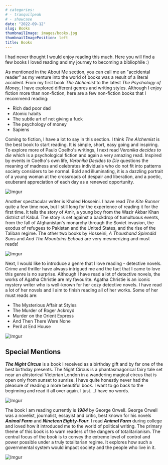 ```yaml
---
# categories:
# - tranquilpeak
# - showcase
date: "2022-09-12"
slug: Books
thumbnailImage: images/books.jpg
thumbnailImagePosition: left
title: Books
---
```


I had never thought I would enjoy reading this much. Here you will find a few books I loved reading and my journey to becoming a bibliophile :) 

<!--more-->

As mentioned in the About Me section, you can call me an "accidental reader" as my venture into the world of books was a result of a literal accident. From my first book *The Alchemist* to the latest *The Psychology of Money*, I have explored different genres and writing styles. Although I enjoy fiction more than non-fiction, here are a few non-fiction books that I recommend reading:

* Rich dad poor dad
* Atomic habits
* The subtle art of not giving a fuck
* The psychology of money
* Sapiens

Coming to fiction, I have a lot to say in this section. I think *The Alchemist* is the best book to start reading. It is simple, short, easy going and inspiring. To explore more of Paulo Coelho's writings, I next read *Veronika decides to die* which is a psychological fiction and again a very amazing read. Inspired by events in Coelho's own life, *Veronika Decides to Die* questions the meaning of madness and celebrates individuals who do not fit into patterns society considers to be normal. Bold and illuminating, it is a dazzling portrait of a young woman at the crossroads of despair and liberation, and a poetic, exuberant appreciation of each day as a renewed opportunity.

![Imgur](https://i.imgur.com/Od6mLzL.jpg)


Another spectacular writer is Khaled Hosseini. I have read *The Kite Runner* quite a few time now, but I still long for the experience of reading it for the first time. It tells the story of Amir, a young boy from the Wazir Akbar Khan district of Kabul. The story is set against a backdrop of tumultuous events, from the fall of Afghanistan's monarchy through the Soviet invasion, the exodus of refugees to Pakistan and the United States, and the rise of the Taliban regime. The other two books by Hosseini, *A Thoushand Splendid Suns* and *And The Mountains Echoed* are very mesmerizing and must reads!

![Imgur](https://i.imgur.com/I0AaeTR.jpg)

Next, I would like to introduce a genre that I love reading - detective novels. Crime and thriller have always intrigued me and the fact that I came to love this genre is no surprise. Although I have read a lot of detective novels, the works of Agatha Christie are my favourite. Agatha Christie is an iconic mystery writer who is well-known for her cozy detective novels. I have read a lot of her novels and I aim to finish reading all of her works. Some of her must reads are:

* The Mysterious Affair at Styles
* The Murder of Roger Ackroyd
* Murder on the Orient Express
* And Then There Were None
* Peril at End House

![Imgur](https://i.imgur.com/ahh2lhK.jpg)


## Special Mentions 

***The Night Circus*** is a book I received as a birthday gift and by far one of the best birthday presents. The Night Circus is a phantasmagorical fairy tale set near an ahistorical Victorian London in a wandering magical circus that is open only from sunset to sunrise. I have quite honestly never had the pleasure of reading a more beautiful book. I want to go back to the beginning and read it all over again. I just....I have no words.

![Imgur](https://i.imgur.com/NiB5kXT.jpg)

The book I am reading currently is  ***1984*** by George Orwell. George Orwell was a novelist, journalist, essayist and critic, best known for his novels ***Animal Farm*** and ***Nineteen Eighty-Four***. I read ***Animal Farm*** during college and loved how it introduced me to the world of political writing. The primary theme of this book is to warn readers of the dangers of totalitarianism. The central focus of the book is to convey the extreme level of control and power possible under a truly totalitarian regime. It explores how such a governmental system would impact society and the people who live in it.

![Imgur](https://i.imgur.com/c8Dq0lz.jpg)
